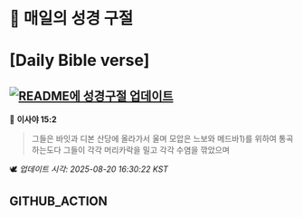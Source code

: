 # 🙏 매일의 성경 구절
# [Daily Bible verse]
## [![README에 성경구절 업데이트](https://github.com/DONGSUKA/first_test/actions/workflows/update-readme-bible.yml/badge.svg)](https://github.com/DONGSUKA/first_test/actions/workflows/update-readme-bible.yml)
<!-- START_BIBLE_VERSE -->
📖 **이사야 15:2**
> 그들은 바잇과 디본 산당에 올라가서 울며 모압은 느보와 메드바1)를 위하여 통곡하는도다 그들이 각각 머리카락을 밀고 각각 수염을 깎았으며

🕊️ _업데이트 시각: 2025-08-20 16:30:22 KST_
  <!-- END_BIBLE_VERSE -->
## GITHUB_ACTION
